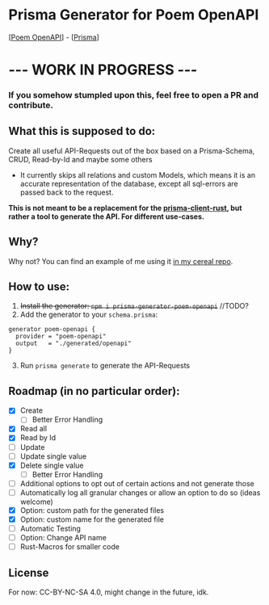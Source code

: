 # Prisma Generator for Poem OpenAPI

[[Poem OpenAPI](https://crates.io/crates/poem-openapi)] - [[Prisma](https://www.prisma.io/)]

# --- WORK IN PROGRESS ---

### If you somehow stumpled upon this, feel free to open a PR and contribute.

## What this is supposed to do:
Create all useful API-Requests out of the box based on a Prisma-Schema, CRUD, Read-by-Id and maybe some others
- It currently skips all relations and custom Models, which means it is an accurate representation of the database, except all sql-errors are passed back to the request.

**This is not meant to be a replacement for the [prisma-client-rust](https://github.com/Brendonovich/prisma-client-rust), but rather a tool to generate the API. For different use-cases.**

## Why?
Why not? You can find an example of me using it [in my cereal repo](https://github.com/thelexoplexx/cereal).

## How to use:
1. ~~Install the generator: `npm i prisma-generator-poem-openapi`~~ //TODO?
2. Add the generator to your `schema.prisma`:
```prisma
generator poem-openapi {
  provider = "poem-openapi"
  output   = "./generated/openapi"
}
```
3. Run `prisma generate` to generate the API-Requests

## Roadmap (in no particular order):
- [x] Create
  - [ ] Better Error Handling
- [x] Read all
- [x] Read by Id
- [ ] Update
- [ ] Update single value
- [x] Delete single value
  - [ ] Better Error Handling
- [ ] Additional options to opt out of certain actions and not generate those
- [ ] Automatically log all granular changes or allow an option to do so (ideas welcome)
- [x] Option: custom path for the generated files
- [x] Option: custom name for the generated file
- [ ] Automatic Testing
- [ ] Option: Change API name
- [ ] Rust-Macros for smaller code

## License
For now: CC-BY-NC-SA 4.0, might change in the future, idk.